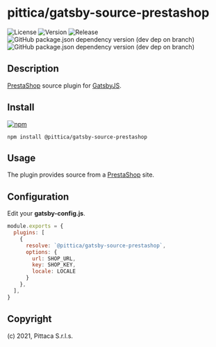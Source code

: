# pittica/gatsby-source-prestashop

![License](https://img.shields.io/github/license/pittica/gatsby-source-prestashop)
![Version](https://img.shields.io/github/package-json/v/pittica/gatsby-source-prestashop)
![Release](https://img.shields.io/github/v/release/pittica/gatsby-source-prestashop)
![GitHub package.json dependency version (dev dep on branch)](https://img.shields.io/github/package-json/dependency-version/pittica/gatsby-source-prestashop/dev/gatsby)
![GitHub package.json dependency version (dev dep on branch)](https://img.shields.io/github/package-json/dependency-version/pittica/gatsby-source-prestashop/dev/react)

## Description

[PrestaShop](https://www.prestashop.com/) source plugin for [GatsbyJS](https://www.gatsbyjs.org/).

## Install

[![npm](https://img.shields.io/npm/v/@pittica/gatsby-source-prestashop)](https://www.npmjs.com/package/@pittica/gatsby-source-prestashop)

```shell
npm install @pittica/gatsby-source-prestashop
```

## Usage

The plugin provides source from a [PrestaShop](https://www.prestashop.com/) site.

## Configuration

Edit your **gatsby-config.js**.

```javascript
module.exports = {
  plugins: [
    {
      resolve: `@pittica/gatsby-source-prestashop`,
      options: {
        url: SHOP_URL,
        key: SHOP_KEY,
        locale: LOCALE
      }
    },
  ],
}
```

## Copyright

(c) 2021, Pittaca S.r.l.s.
